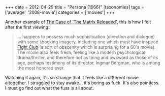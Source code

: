 +++
date = 2012-04-29
title = "Persona (1966)"
[taxonomies]
tags = ['average', '2008-movie']
categories = ['movies']
+++

Another example of [The Case of 'The Matrix Reloaded'], this is how I
felt after the first viewing:

> ... happens to possess much sophistication (direction and dialogue)
> with some shocking imagery, including one which must have inspired
> [Fight Club] (a sort of obscenity which is surprising for a 60's
> movie). The movie also feels fresh, feeling like a modern
> psychological drama/thriller, and therefore not as tiring and awkward
> as those of its age, perhaps testimony of its director, Ingmar
> Bergman, who is among the most honored ever.

Watching it again, it's so strange that it feels like a different movie
altogether. I struggled to stay awake... it's boring as fuck. It's
also pointless. I must go find out what the fuss is all about.

  [The Case of 'The Matrix Reloaded']: @/the-case-of-the-matrix-reloaded.md
  [Fight Club]: @/fight-club-1999.md
